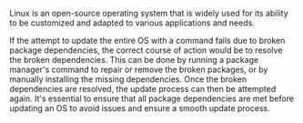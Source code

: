 Linux is an open-source operating system that is widely used for its ability to be customized and adapted to various applications and needs.

If the attempt to update the entire OS with a command fails due to broken package dependencies, the correct course of action would be to resolve the broken dependencies. This can be done by running a package manager's command to repair or remove the broken packages, or by manually installing the missing dependencies. Once the broken dependencies are resolved, the update process can then be attempted again. It's essential to ensure that all package dependencies are met before updating an OS to avoid issues and ensure a smooth update process.
